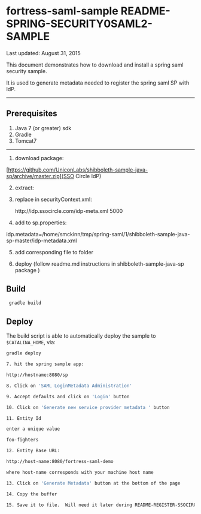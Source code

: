 # fortress-saml-sample README-SPRING-SECURITY0SAML2-SAMPLE

 Last updated: August 31, 2015

 This document demonstrates how to download and install a spring saml security sample.

  It is used to generate metadata needed to register the spring saml SP with IdP.

-------------------------------------------------------------------------------

## Prerequisites
1. Java 7 (or greater) sdk
2. Gradle
3. Tomcat7

-------------------------------------------------------------------------------

1. download package:

 [https://github.com/UniconLabs/shibboleth-sample-java-sp/archive/master.zip](SSO Circle IdP)

2. extract:

3. replace in securityContext.xml:

    <bean id="metadata" class="org.springframework.security.saml.metadata.CachingMetadataManager">
        <constructor-arg>
            <list>
                <bean class="org.opensaml.saml2.metadata.provider.HTTPMetadataProvider">
                    <constructor-arg>
                        <value type="java.lang.String">http://idp.ssocircle.com/idp-meta.xml</value>
                    </constructor-arg>
                    <constructor-arg>
                        <value type="int">5000</value>
                    </constructor-arg>
                    <property name="parserPool" ref="parserPool"/>
                </bean>
            </list>
        </constructor-arg>
    </bean>


4. add to sp.properties:

idp.metadata=/home/smckinn/tmp/spring-saml/1/shibboleth-sample-java-sp-master/idp-metadata.xml

5. add corresponding file to folder

6. deploy (follow readme.md instructions in shibboleth-sample-java-sp package )

 ## Build

```bash
 gradle build
```

 ## Deploy
 The build script is able to automatically deploy the sample to `$CATALINA_HOME`, via:

 ```bash
 gradle deploy

7. hit the spring sample app:

http://hostname:8080/sp

8. Click on 'SAML LoginMetadata Administration'

9. Accept defaults and click on 'Login' button

10. Click on 'Generate new service provider metadata ' button

11. Entity Id

enter a unique value

foo-fighters

12. Entity Base URL:

http://host-name:8080/fortress-saml-demo

where host-name corresponds with your machine host name

13. Click on 'Generate Metadata' button at the bottom of the page

14. Copy the buffer

15. Save it to file.  Will need it later during README-REGISTER-SSOCIRCLE.md
